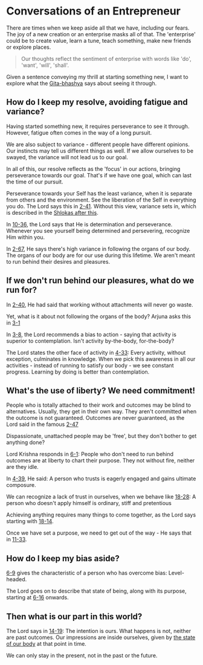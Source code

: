 # Conversations of an Entrepreneur

There are times when we keep aside all that we have,
including our fears.
The joy of a new creation or an enterprise masks all of that.
The 'enterprise' could be to create value, learn a tune,
teach something, make new friends or explore places.

> Our thoughts reflect the sentiment of enterprise with
> words like 'do', 'want', 'will', 'shall'.

Given a sentence conveying my thrill at starting something new,
I want to explore what the
[Gita-bhashya](https://rapalearning.com/life-and-liberty/ACover.html)
says about seeing it through.

## How do I keep my resolve, avoiding fatigue and variance?

Having started something new, it requires perseverance to see it through.
However, fatigue often comes in the way of a long pursuit.

We are also subject to variance - different people have different opinions.
Our instincts may tell us different things as well.
If we allow ourselves to be swayed, the variance will not lead us to our goal.

In all of this, our resolve reflects as the 'focus' in our actions,
bringing perseverance towards our goal.
That's if we have one goal, which can last the time of our pursuit.

Perseverance towards your Self has the least variance,
when it is separate from others and the environment.
See the liberation of the Self in everything you do. The Lord says this in
[2-41](https://rapalearning.com/life-and-liberty/Chapter%202.html#41).
Without this view, variance sets in, which is described in the
[Shlokas after this](https://rapalearning.com/life-and-liberty/Chapter%202.html#42).

In [10-36](https://rapalearning.com/life-and-liberty/Chapter%2010.html#36),
the Lord says that He is determination and perseverance. Whenever you
see yourself being determined and persevering, recognize Him within you.

In [2-67](https://rapalearning.com/life-and-liberty/Chapter%202.html#67),
He says there's high variance in following the organs of our body.
The organs of our body are for our use during this lifetime.
We aren't meant to run behind their desires and pleasures.

## If we don't run behind our pleasures, what do we run for?

In [2-40](https://rapalearning.com/life-and-liberty/Chapter%202.html#40),
He had said that working without attachments will never go waste.

Yet, what is it about not following the organs of the body?
Arjuna asks this in
[3-1](https://rapalearning.com/life-and-liberty/Chapter%203.html#1)

In [3-8](https://rapalearning.com/life-and-liberty/Chapter%203.html#8),
the Lord recommends a bias to action -
saying that activity is superior to contemplation.
Isn't activity by-the-body, for-the-body?

The Lord states the other face of activity in
[4-33](https://rapalearning.com/life-and-liberty/Chapter%204.html#33):
Every activity, without exception, culminates in knowledge.
When we pick this awareness in all our activities -
instead of running to satisfy our body -
we see constant progress.
Learning by doing is better than contemplation.

## What's the use of liberty? We need commitment!

People who is totally attached to their work and outcomes may be blind
to alternatives. Usually, they get in their own way.
They aren't committed when the outcome is not guaranteed.
Outcomes are never guaranteed, as the Lord said in the famous
[2-47](https://rapalearning.com/life-and-liberty/Chapter%202.html#47)

Dispassionate, unattached people may be 'free',
but they don't bother to get anything done?

Lord Krishna responds in
[6-1](https://rapalearning.com/life-and-liberty/Chapter%206.html#1):
People who don't need to run behind outcomes
are at liberty to chart their purpose.
They not without fire, neither are they idle.

In [4-39](https://rapalearning.com/life-and-liberty/Chapter%204.html#39),
He said: A person who trusts is eagerly engaged and gains ultimate composure.

We can recognize a lack of trust in ourselves, when we behave like
[18-28](https://rapalearning.com/life-and-liberty/Chapter%2018.html#28):
A person who doesn't apply himself is ordinary, stiff and pretentious

Achieving anything requires many things to come together,
as the Lord says starting with
[18-14](https://rapalearning.com/life-and-liberty/Chapter%2018.html#14).

Once we have set a purpose, we need to get out of the way -
He says that in
[11-33](https://rapalearning.com/life-and-liberty/Chapter%2011.html#33).

## How do I keep my bias aside?

[6-9](https://rapalearning.com/life-and-liberty/Chapter%206.html#9)
gives the characteristic of a person who has overcome bias:
Level-headed.

The Lord goes on to describe that state of being,
along with its purpose, starting at
[6-16](https://rapalearning.com/life-and-liberty/Chapter%206.html#16) onwards.

## Then what is our part in this world?

The Lord says in
[14-19](https://rapalearning.com/life-and-liberty/Chapter%2014.html#19):
The intention is ours. What happens is not, neither are past outcomes.
Our impressions are inside ourselves, given by
[the state of our body](https://rapalearning.com/life-and-liberty/Chapter%202.html#satva_rajas_tamas)
at that point in time.

We can only stay in the present, not in the past or the future.
